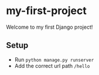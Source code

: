 # my-first-project

Welcome to my first Django project!

## Setup
- Run `python manage.py runserver`
- Add the correct url path `/hello`